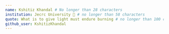 ```yaml
---
name: Kshitiz Khandal # No longer than 28 characters
institution: Jecrc University 🚩 # no longer than 58 characters
quote: What is to give light must endure burning # no longer than 100 characters, avoid using quotes(") to guarantee the format remains the same.
github_user: KshitizKhandal
---
```

